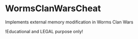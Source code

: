 # WormsClanWarsCheat
Implements external memory modification in Worms Clan Wars

!Educational and LEGAL purpose only!
